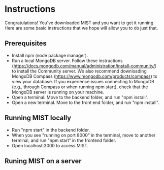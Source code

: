 Instructions
============

Congratulations!  You've downloaded MIST and you want to get it running.
Here are some basic instructions that we hope will allow you to do just
that.

Prerequisites
-------------
- Install npm (node package manager).
- Run a local MongoDB server. Follow these instructions (https://docs.mongodb.com/manual/administration/install-community/) to install the Community server. We also recommend downloading MongoDB Compass (https://www.mongodb.com/products/compass) to view your database. If you experience issues connecting to MongoDB (e.g., through Compass or when running npm start), check that the MongoDB server is running on your machine.
- Open a terminal. Move to the backend folder, and run "npm install".
- Open a new terminal. Move to the front end folder, and run "npm install".

Running MIST locally
--------------------
- Run "npm start" in the backend folder.
- When you see "running on port 8000" in the terminal, move to another terminal, and run "npm start" in the frontend folder.
- Open localhost:3000 to access MIST.

Runing MIST on a server
-----------------------